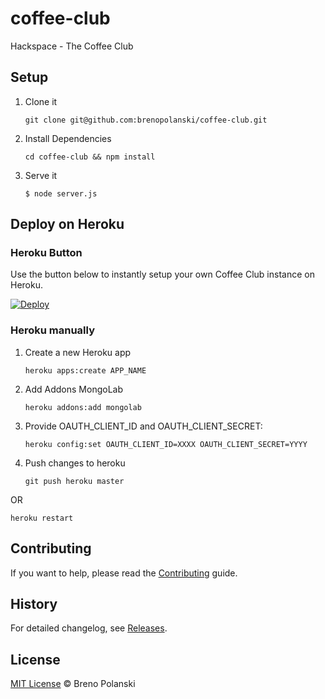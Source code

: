 # coffee-club
Hackspace - The Coffee Club

## Setup

1. Clone it
	```
	git clone git@github.com:brenopolanski/coffee-club.git
	```
	
2. Install Dependencies
	
	```
	cd coffee-club && npm install
	```

3. Serve it

	```
	$ node server.js
	```
	
## Deploy on Heroku

### Heroku Button

Use the button below to instantly setup your own Coffee Club instance on Heroku.

[![Deploy](https://www.herokucdn.com/deploy/button.png)](https://heroku.com/deploy)

### Heroku manually

1. Create a new Heroku app

   ```
   heroku apps:create APP_NAME
   ```
   
2. Add Addons MongoLab

   ```
   heroku addons:add mongolab
   ```

3. Provide OAUTH_CLIENT_ID and OAUTH_CLIENT_SECRET:

   ```
   heroku config:set OAUTH_CLIENT_ID=XXXX OAUTH_CLIENT_SECRET=YYYY
   ```

4. Push changes to heroku

   ```
   git push heroku master
   ```
OR

   ```
   heroku restart
   ```

## Contributing

If you want to help, please read the [Contributing](https://github.com/brenopolanski/coffee-club/blob/master/CONTRIBUTING.md) guide.

## History

For detailed changelog, see [Releases](https://github.com/brenopolanski/coffee-club/releases).

## License

[MIT License](http://brenopolanski.mit-license.org/) © Breno Polanski
